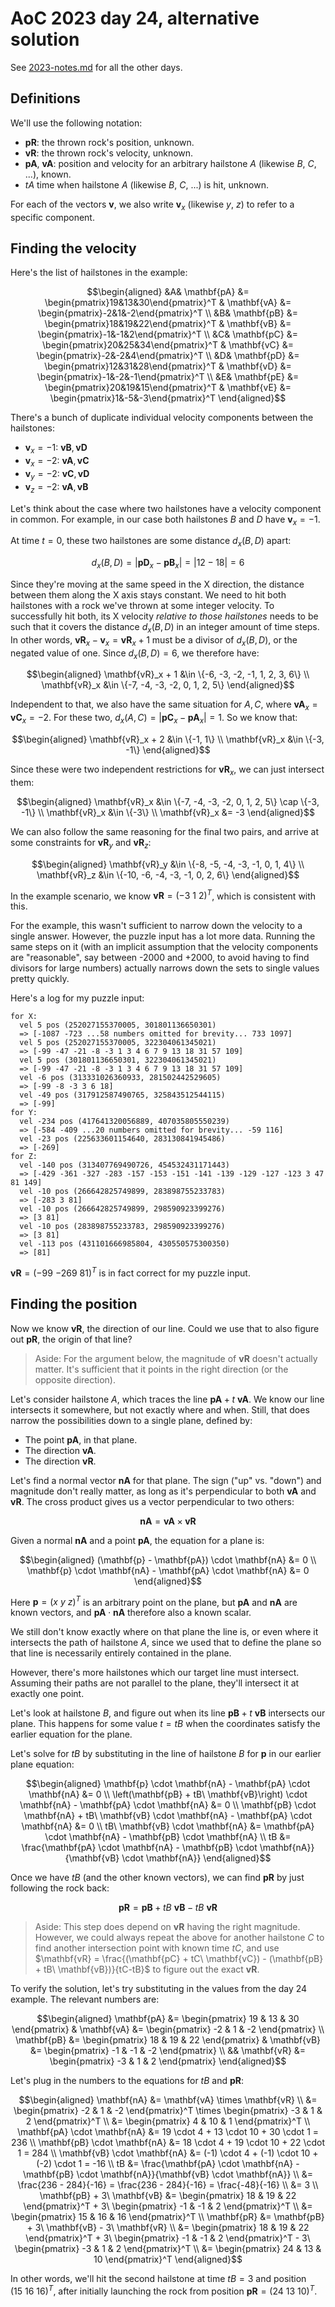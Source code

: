 # AoC 2023 day 24, alternative solution

See [2023-notes.md](2023-notes.md) for all the other days.

## Definitions

We'll use the following notation:

- $\mathbf{pR}$: the thrown rock's position, unknown.
- $\mathbf{vR}$: the thrown rock's velocity, unknown.
- $\mathbf{pA}$, $\mathbf{vA}$: position and velocity for an arbitrary hailstone
  $A$ (likewise $B$, $C$, ...), known.
- $tA$ time when hailstone $A$ (likewise $B$, $C$, ...) is hit, unknown.

For each of the vectors $\mathbf{v}$, we also write $\mathbf{v}_x$ (likewise
$y$, $z$) to refer to a specific component.

## Finding the velocity

Here's the list of hailstones in the example:

$$\begin{aligned}
&A&
\mathbf{pA} &= \begin{pmatrix}19&13&30\end{pmatrix}^T &
\mathbf{vA} &= \begin{pmatrix}-2&1&-2\end{pmatrix}^T \\
&B&
\mathbf{pB} &= \begin{pmatrix}18&19&22\end{pmatrix}^T &
\mathbf{vB} &= \begin{pmatrix}-1&-1&2\end{pmatrix}^T \\
&C&
\mathbf{pC} &= \begin{pmatrix}20&25&34\end{pmatrix}^T &
\mathbf{vC} &= \begin{pmatrix}-2&-2&4\end{pmatrix}^T \\
&D&
\mathbf{pD} &= \begin{pmatrix}12&31&28\end{pmatrix}^T &
\mathbf{vD} &= \begin{pmatrix}-1&-2&-1\end{pmatrix}^T \\
&E&
\mathbf{pE} &= \begin{pmatrix}20&19&15\end{pmatrix}^T &
\mathbf{vE} &= \begin{pmatrix}1&-5&-3\end{pmatrix}^T 
\end{aligned}$$

There's a bunch of duplicate individual velocity components between the
hailstones:

- $\mathbf{v}_x = -1$: $\mathbf{vB}, \mathbf{vD}$
- $\mathbf{v}_x = -2$: $\mathbf{vA}, \mathbf{vC}$
- $\mathbf{v}_y = -2$: $\mathbf{vC}, \mathbf{vD}$
- $\mathbf{v}_z = -2$: $\mathbf{vA}, \mathbf{vB}$

Let's think about the case where two hailstones have a velocity component in
common. For example, in our case both hailstones $B$ and $D$ have
$\mathbf{v}_x = -1$.

At time $t=0$, these two hailstones are some distance $d_x(B,D)$ apart:

$$ d_x(B,D) = \left|\mathbf{pD}_x - \mathbf{pB}_x\right| = \left|12 - 18\right| = 6 $$

Since they're moving at the same speed in the X direction, the distance between
them along the X axis stays constant. We need to hit both hailstones with a rock
we've thrown at some integer velocity. To successfully hit both, its X velocity
*relative to those hailstones* needs to be such that it covers the distance
$d_x(B,D)$ in an integer amount of time steps. In other words,
$\mathbf{vR}_x - \mathbf{v}_x = \mathbf{vR}_x + 1$ must be a divisor of
$d_x(B,D)$, or the negated value of one. Since $d_x(B,D) = 6$, we therefore
have:

$$\begin{aligned}
\mathbf{vR}_x + 1 &\in \{-6, -3, -2, -1, 1, 2, 3, 6\} \\
\mathbf{vR}_x &\in \{-7, -4, -3, -2, 0, 1, 2, 5\}
\end{aligned}$$

Independent to that, we also have the same situation for $A, C$, where
$\mathbf{vA}_x = \mathbf{vC}_x = -2$. For these two,
$d_x(A,C) = \left|\mathbf{pC}_x - \mathbf{pA}_x\right| = 1$. So we know that:

$$\begin{aligned}
\mathbf{vR}_x + 2 &\in \{-1, 1\} \\
\mathbf{vR}_x &\in \{-3, -1\}
\end{aligned}$$

Since these were two independent restrictions for $\mathbf{vR}_x$, we can just
intersect them:

$$\begin{aligned}
\mathbf{vR}_x &\in \{-7, -4, -3, -2, 0, 1, 2, 5\} \cap \{-3, -1\} \\
\mathbf{vR}_x &\in \{-3\} \\
\mathbf{vR}_x &= -3
\end{aligned}$$

We can also follow the same reasoning for the final two pairs, and arrive at
some constraints for $\mathbf{vR}_y$ and $\mathbf{vR}_z$:

$$\begin{aligned}
\mathbf{vR}_y &\in \{-8, -5, -4, -3, -1, 0, 1, 4\} \\
\mathbf{vR}_z &\in \{-10, -6, -4, -3, -1, 0, 2, 6\}
\end{aligned}$$

In the example scenario, we know $\mathbf{vR} = (-3\ 1\ 2)^T$, which is
consistent with this.

For the example, this wasn't sufficient to narrow down the velocity to a single
answer. However, the puzzle input has a lot more data. Running the same steps on
it (with an implicit assumption that the velocity components are "reasonable",
say between -2000 and +2000, to avoid having to find divisors for large numbers)
actually narrows down the sets to single values pretty quickly.

Here's a log for my puzzle input:

```
for X:
  vel 5 pos (252027155370005, 301801136650301)
  => [-1087 -723 ...58 numbers omitted for brevity... 733 1097]
  vel 5 pos (252027155370005, 322304061345021)
  => [-99 -47 -21 -8 -3 1 3 4 6 7 9 13 18 31 57 109]
  vel 5 pos (301801136650301, 322304061345021)
  => [-99 -47 -21 -8 -3 1 3 4 6 7 9 13 18 31 57 109]
  vel -6 pos (313331026360933, 281502442529605)
  => [-99 -8 -3 3 6 18]
  vel -49 pos (317912587490765, 325843512544115)
  => [-99]
for Y:
  vel -234 pos (417641320056889, 407035805550239)
  => [-584 -409 ...20 numbers omitted for brevity... -59 116]
  vel -23 pos (225633601154640, 283130841945486)
  => [-269]
for Z:
  vel -140 pos (313407769490726, 454532431171443)
  => [-429 -361 -327 -283 -157 -153 -151 -141 -139 -129 -127 -123 3 47 81 149]
  vel -10 pos (266642825749899, 283898755233783)
  => [-283 3 81]
  vel -10 pos (266642825749899, 298590923399276)
  => [3 81]
  vel -10 pos (283898755233783, 298590923399276)
  => [3 81]
  vel -113 pos (431101666985804, 430550575300350)
  => [81]
```

$\mathbf{vR} = ({-99}\ {-269}\ {81})^T$ is in fact correct for my puzzle input.

## Finding the position

Now we know $\mathbf{vR}$, the direction of our line. Could we use that to also
figure out $\mathbf{pR}$, the origin of that line?

> Aside: For the argument below, the magnitude of $\mathbf{vR}$ doesn't actually
> matter. It's sufficient that it points in the right direction (or the opposite
> direction).

Let's consider hailstone $A$, which traces the line
$\mathbf{pA} + t\ \mathbf{vA}$. We know our line intersects it somewhere, but
not exactly where and when. Still, that does narrow the possibilities down to a
single plane, defined by:

- The point $\mathbf{pA}$, in that plane.
- The direction $\mathbf{vA}$.
- The direction $\mathbf{vR}$.

Let's find a normal vector $\mathbf{nA}$ for that plane. The sign ("up" vs.
"down") and magnitude don't really matter, as long as it's perpendicular to both
$\mathbf{vA}$ and $\mathbf{vR}$. The cross product gives us a vector
perpendicular to two others:

$$ \mathbf{nA} = \mathbf{vA} \times \mathbf{vR} $$

Given a normal $\mathbf{nA}$ and a point $\mathbf{pA}$, the equation for a plane
is:

$$\begin{aligned}
(\mathbf{p} - \mathbf{pA}) \cdot \mathbf{nA} &= 0 \\
\mathbf{p} \cdot \mathbf{nA} - \mathbf{pA} \cdot \mathbf{nA} &= 0
\end{aligned}$$

Here $\mathbf{p} = (x\ y\ z)^T$ is an arbitrary point on the plane, but
$\mathbf{pA}$ and $\mathbf{nA}$ are known vectors, and
$\mathbf{pA} \cdot \mathbf{nA}$ therefore also a known scalar.

We still don't know exactly where on that plane the line is, or even where it
intersects the path of hailstone $A$, since we used that to define the plane so
that line is necessarily entirely contained in the plane.

However, there's more hailstones which our target line must intersect. Assuming
their paths are not parallel to the plane, they'll intersect it at exactly one
point.

Let's look at hailstone $B$, and figure out when its line
$\mathbf{pB} + t\ \mathbf{vB}$ intersects our plane. This happens for some value
$t = tB$ when the coordinates satisfy the earlier equation for the plane.

Let's solve for $tB$ by substituting in the line of hailstone $B$ for
$\mathbf{p}$ in our earlier plane equation:

$$\begin{aligned}
\mathbf{p} \cdot \mathbf{nA} - \mathbf{pA} \cdot \mathbf{nA} &= 0 \\
\left(\mathbf{pB} + tB\ \mathbf{vB}\right) \cdot \mathbf{nA} - \mathbf{pA} \cdot \mathbf{nA} &= 0 \\
\mathbf{pB} \cdot \mathbf{nA} + tB\ \mathbf{vB} \cdot \mathbf{nA} - \mathbf{pA} \cdot \mathbf{nA} &= 0 \\
tB\ \mathbf{vB} \cdot \mathbf{nA} &= \mathbf{pA} \cdot \mathbf{nA} - \mathbf{pB} \cdot \mathbf{nA} \\
tB &= \frac{\mathbf{pA} \cdot \mathbf{nA} - \mathbf{pB} \cdot \mathbf{nA}}{\mathbf{vB} \cdot \mathbf{nA}}
\end{aligned}$$

Once we have $tB$ (and the other known vectors), we can find $\mathbf{pR}$ by
just following the rock back:

$$ \mathbf{pR} = \mathbf{pB} + tB\ \mathbf{vB} - tB\ \mathbf{vR} $$

> Aside: This step does depend on $\mathbf{vR}$ having the right magnitude.
> However, we could always repeat the above for another hailstone $C$ to find
> another intersection point with known time $tC$, and use
> $\mathbf{vR} = \frac{(\mathbf{pC} + tC\ \mathbf{vC}) - (\mathbf{pB} + tB\ \mathbf{vB})}{tC-tB}$
> to figure out the exact $\mathbf{vR}$.

To verify the solution, let's try substituting in the values from the day 24
example. The relevant numbers are:

$$\begin{aligned}
\mathbf{pA} &= \begin{pmatrix} 19 & 13 & 30 \end{pmatrix} &
\mathbf{vA} &= \begin{pmatrix} -2 & 1 & -2 \end{pmatrix} \\
\mathbf{pB} &= \begin{pmatrix} 18 & 19 & 22 \end{pmatrix} &
\mathbf{vB} &= \begin{pmatrix} -1 & -1 & -2 \end{pmatrix} \\
&& \mathbf{vR} &= \begin{pmatrix} -3 & 1 & 2 \end{pmatrix}
\end{aligned}$$

Let's plug in the numbers to the equations for $tB$ and $\mathbf{pR}$:

$$\begin{aligned}
\mathbf{nA} &= \mathbf{vA} \times \mathbf{vR} \\
&= \begin{pmatrix} -2 & 1 & -2 \end{pmatrix}^T \times \begin{pmatrix} -3 & 1 & 2 \end{pmatrix}^T \\
&= \begin{pmatrix} 4 & 10 & 1 \end{pmatrix}^T \\
\mathbf{pA} \cdot \mathbf{nA}
&= 19 \cdot 4 + 13 \cdot 10 + 30 \cdot 1 = 236 \\
\mathbf{pB} \cdot \mathbf{nA}
&= 18 \cdot 4 + 19 \cdot 10 + 22 \cdot 1 = 284 \\
\mathbf{vB} \cdot \mathbf{nA}
&= (-1) \cdot 4 + (-1) \cdot 10 + (-2) \cdot 1 = -16 \\
tB
&= \frac{\mathbf{pA} \cdot \mathbf{nA} - \mathbf{pB} \cdot \mathbf{nA}}{\mathbf{vB} \cdot \mathbf{nA}} \\
&= \frac{236 - 284}{-16} = \frac{236 - 284}{-16} = \frac{-48}{-16} \\
&= 3 \\
\mathbf{pB} + 3\ \mathbf{vB}
&= \begin{pmatrix} 18 & 19 & 22 \end{pmatrix}^T + 3\ \begin{pmatrix} -1 & -1 & 2 \end{pmatrix}^T \\
&= \begin{pmatrix} 15 & 16 & 16 \end{pmatrix}^T \\
\mathbf{pR}
&= \mathbf{pB} + 3\ \mathbf{vB} - 3\ \mathbf{vR} \\
&= \begin{pmatrix} 18 & 19 & 22 \end{pmatrix}^T +
3\ \begin{pmatrix} -1 & -1 & 2 \end{pmatrix}^T -
3\ \begin{pmatrix} -3 & 1 & 2 \end{pmatrix}^T \\
&= \begin{pmatrix} 24 & 13 & 10 \end{pmatrix}^T
\end{aligned}$$

In other words, we'll hit the second hailstone at time $tB = 3$ and position
$(15\ 16\ 16)^T$, after initially launching the rock from position
$\mathbf{pR} = (24\ 13\ 10)^T$.
